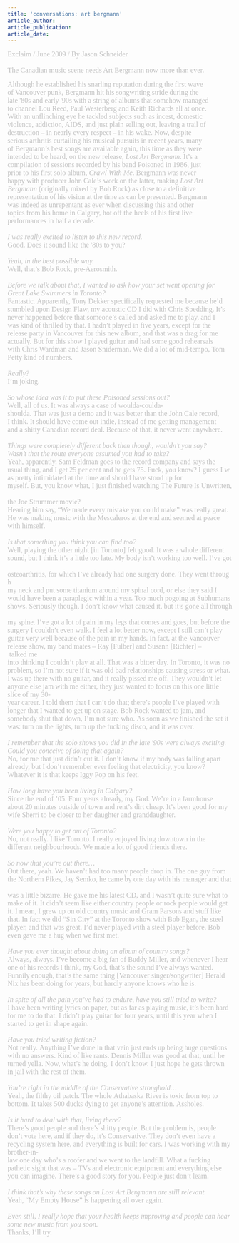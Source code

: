 ```yaml
---
title: 'conversations: art bergmann'
article_author: 
article_publication: 
article_date: 
---
```

<span style="font-size: 12px; font-family: Verdana; color: #000000" class="Apple-style-span"><span style="font-size: 16px; font-family: 'Lucida Grande', 'Lucida Sans', Arial, Verdana, sans-serif" class="bodytitle"><span style="color: #c0c0c0" class="Apple-style-span"><span style="font-family: 'Book Antiqua'; color: #d11129" class="Apple-style-span"><span style="font-size: 12px; font-family: Verdana; color: #000000" class="Apple-style-span"><span style="font-size: 16px; font-family: 'Lucida Grande', 'Lucida Sans', Arial, Verdana, sans-serif" class="bodytitle"><span style="color: #c0c0c0" class="Apple-style-span"><span style="font-family: 'Book Antiqua'" class="Apple-style-span">Exclaim&nbsp;/&nbsp;June&nbsp;2009&nbsp;/&nbsp;By&nbsp;Jason&nbsp;Schneider<br /><br /><span style="font-family: 'book antiqua'" class="Apple-style-span">The Canadian music scene needs Art Bergmann now more than ever.&nbsp;</span></span></span></span></span></span></span></span></span><div><span style="font-size: 12px; font-family: Verdana; color: #000000" class="Apple-style-span"><span style="font-size: 16px; font-family: 'Lucida Grande', 'Lucida Sans', Arial, Verdana, sans-serif" class="bodytitle"><span style="color: #c0c0c0" class="Apple-style-span"><span style="font-family: 'Book Antiqua'; color: #d11129" class="Apple-style-span"><span style="font-size: 12px; font-family: Verdana; color: #000000" class="Apple-style-span"><span style="font-size: 16px; font-family: 'Lucida Grande', 'Lucida Sans', Arial, Verdana, sans-serif" class="bodytitle"><span style="color: #c0c0c0" class="Apple-style-span"><span style="font-family: 'Book Antiqua'" class="Apple-style-span"><span style="font-family: 'book antiqua'" class="Apple-style-span">Although he established his snarling reputation during the first wave&nbsp;</span></span></span></span></span></span></span></span></span></div><div><span style="font-size: 12px; font-family: Verdana; color: #000000" class="Apple-style-span"><span style="font-size: 16px; font-family: 'Lucida Grande', 'Lucida Sans', Arial, Verdana, sans-serif" class="bodytitle"><span style="color: #c0c0c0" class="Apple-style-span"><span style="font-family: 'Book Antiqua'; color: #d11129" class="Apple-style-span"><span style="font-size: 12px; font-family: Verdana; color: #000000" class="Apple-style-span"><span style="font-size: 16px; font-family: 'Lucida Grande', 'Lucida Sans', Arial, Verdana, sans-serif" class="bodytitle"><span style="color: #c0c0c0" class="Apple-style-span"><span style="font-family: 'Book Antiqua'" class="Apple-style-span"><span style="font-family: 'book antiqua'" class="Apple-style-span">of Vancouver punk, Bergmann hit his songwriting stride during the&nbsp;</span></span></span></span></span></span></span></span></span></div><div><span style="font-size: 12px; font-family: Verdana; color: #000000" class="Apple-style-span"><span style="font-size: 16px; font-family: 'Lucida Grande', 'Lucida Sans', Arial, Verdana, sans-serif" class="bodytitle"><span style="color: #c0c0c0" class="Apple-style-span"><span style="font-family: 'Book Antiqua'; color: #d11129" class="Apple-style-span"><span style="font-size: 12px; font-family: Verdana; color: #000000" class="Apple-style-span"><span style="font-size: 16px; font-family: 'Lucida Grande', 'Lucida Sans', Arial, Verdana, sans-serif" class="bodytitle"><span style="color: #c0c0c0" class="Apple-style-span"><span style="font-family: 'Book Antiqua'" class="Apple-style-span"><span style="font-family: 'book antiqua'" class="Apple-style-span">late '80s and early '90s with a string of albums that somehow managed&nbsp;</span></span></span></span></span></span></span></span></span></div><div><span style="font-size: 12px; font-family: Verdana; color: #000000" class="Apple-style-span"><span style="font-size: 16px; font-family: 'Lucida Grande', 'Lucida Sans', Arial, Verdana, sans-serif" class="bodytitle"><span style="color: #c0c0c0" class="Apple-style-span"><span style="font-family: 'Book Antiqua'; color: #d11129" class="Apple-style-span"><span style="font-size: 12px; font-family: Verdana; color: #000000" class="Apple-style-span"><span style="font-size: 16px; font-family: 'Lucida Grande', 'Lucida Sans', Arial, Verdana, sans-serif" class="bodytitle"><span style="color: #c0c0c0" class="Apple-style-span"><span style="font-family: 'Book Antiqua'" class="Apple-style-span"><span style="font-family: 'book antiqua'" class="Apple-style-span">to channel Lou Reed, Paul Westerberg and Keith Richards all at once.&nbsp;</span></span></span></span></span></span></span></span></span></div><div><span style="font-size: 12px; font-family: Verdana; color: #000000" class="Apple-style-span"><span style="font-size: 16px; font-family: 'Lucida Grande', 'Lucida Sans', Arial, Verdana, sans-serif" class="bodytitle"><span style="color: #c0c0c0" class="Apple-style-span"><span style="font-family: 'Book Antiqua'; color: #d11129" class="Apple-style-span"><span style="font-size: 12px; font-family: Verdana; color: #000000" class="Apple-style-span"><span style="font-size: 16px; font-family: 'Lucida Grande', 'Lucida Sans', Arial, Verdana, sans-serif" class="bodytitle"><span style="color: #c0c0c0" class="Apple-style-span"><span style="font-family: 'Book Antiqua'" class="Apple-style-span"><span style="font-family: 'book antiqua'" class="Apple-style-span">With an unflinching eye he tackled subjects such as incest, domestic&nbsp;</span></span></span></span></span></span></span></span></span></div><div><span style="font-size: 12px; font-family: Verdana; color: #000000" class="Apple-style-span"><span style="font-size: 16px; font-family: 'Lucida Grande', 'Lucida Sans', Arial, Verdana, sans-serif" class="bodytitle"><span style="color: #c0c0c0" class="Apple-style-span"><span style="font-family: 'Book Antiqua'; color: #d11129" class="Apple-style-span"><span style="font-size: 12px; font-family: Verdana; color: #000000" class="Apple-style-span"><span style="font-size: 16px; font-family: 'Lucida Grande', 'Lucida Sans', Arial, Verdana, sans-serif" class="bodytitle"><span style="color: #c0c0c0" class="Apple-style-span"><span style="font-family: 'Book Antiqua'" class="Apple-style-span"><span style="font-family: 'book antiqua'" class="Apple-style-span">violence, addiction, AIDS, and just plain selling out, leaving a trail of&nbsp;</span></span></span></span></span></span></span></span></span></div><div><span style="font-size: 12px; font-family: Verdana; color: #000000" class="Apple-style-span"><span style="font-size: 16px; font-family: 'Lucida Grande', 'Lucida Sans', Arial, Verdana, sans-serif" class="bodytitle"><span style="color: #c0c0c0" class="Apple-style-span"><span style="font-family: 'Book Antiqua'; color: #d11129" class="Apple-style-span"><span style="font-size: 12px; font-family: Verdana; color: #000000" class="Apple-style-span"><span style="font-size: 16px; font-family: 'Lucida Grande', 'Lucida Sans', Arial, Verdana, sans-serif" class="bodytitle"><span style="color: #c0c0c0" class="Apple-style-span"><span style="font-family: 'Book Antiqua'" class="Apple-style-span"><span style="font-family: 'book antiqua'" class="Apple-style-span">destruction &ndash; in nearly every respect &ndash; in his wake. Now, despite&nbsp;</span></span></span></span></span></span></span></span></span></div><div><span style="font-size: 12px; font-family: Verdana; color: #000000" class="Apple-style-span"><span style="font-size: 16px; font-family: 'Lucida Grande', 'Lucida Sans', Arial, Verdana, sans-serif" class="bodytitle"><span style="color: #c0c0c0" class="Apple-style-span"><span style="font-family: 'Book Antiqua'; color: #d11129" class="Apple-style-span"><span style="font-size: 12px; font-family: Verdana; color: #000000" class="Apple-style-span"><span style="font-size: 16px; font-family: 'Lucida Grande', 'Lucida Sans', Arial, Verdana, sans-serif" class="bodytitle"><span style="color: #c0c0c0" class="Apple-style-span"><span style="font-family: 'Book Antiqua'" class="Apple-style-span"><span style="font-family: 'book antiqua'" class="Apple-style-span">serious arthritis curtailing his musical pursuits in recent years, many&nbsp;</span></span></span></span></span></span></span></span></span></div><div><span style="font-size: 12px; font-family: Verdana; color: #000000" class="Apple-style-span"><span style="font-size: 16px; font-family: 'Lucida Grande', 'Lucida Sans', Arial, Verdana, sans-serif" class="bodytitle"><span style="color: #c0c0c0" class="Apple-style-span"><span style="font-family: 'Book Antiqua'; color: #d11129" class="Apple-style-span"><span style="font-size: 12px; font-family: Verdana; color: #000000" class="Apple-style-span"><span style="font-size: 16px; font-family: 'Lucida Grande', 'Lucida Sans', Arial, Verdana, sans-serif" class="bodytitle"><span style="color: #c0c0c0" class="Apple-style-span"><span style="font-family: 'Book Antiqua'" class="Apple-style-span"><span style="font-family: 'book antiqua'" class="Apple-style-span">of Bergmann&rsquo;s best songs are available again, this time as they were&nbsp;</span></span></span></span></span></span></span></span></span></div><div><span style="font-size: 12px; font-family: Verdana; color: #000000" class="Apple-style-span"><span style="font-size: 16px; font-family: 'Lucida Grande', 'Lucida Sans', Arial, Verdana, sans-serif" class="bodytitle"><span style="color: #c0c0c0" class="Apple-style-span"><span style="font-family: 'Book Antiqua'; color: #d11129" class="Apple-style-span"><span style="font-size: 12px; font-family: Verdana; color: #000000" class="Apple-style-span"><span style="font-size: 16px; font-family: 'Lucida Grande', 'Lucida Sans', Arial, Verdana, sans-serif" class="bodytitle"><span style="color: #c0c0c0" class="Apple-style-span"><span style="font-family: 'Book Antiqua'" class="Apple-style-span"><span style="font-family: 'book antiqua'" class="Apple-style-span">intended to be heard, on the new release,&nbsp;</span><i><span style="font-family: 'book antiqua'" class="Apple-style-span">Lost Art Bergmann</span></i><span style="font-family: 'book antiqua'" class="Apple-style-span">. It&rsquo;s a&nbsp;</span></span></span></span></span></span></span></span></span></div><div><span style="font-size: 12px; font-family: Verdana; color: #000000" class="Apple-style-span"><span style="font-size: 16px; font-family: 'Lucida Grande', 'Lucida Sans', Arial, Verdana, sans-serif" class="bodytitle"><span style="color: #c0c0c0" class="Apple-style-span"><span style="font-family: 'Book Antiqua'; color: #d11129" class="Apple-style-span"><span style="font-size: 12px; font-family: Verdana; color: #000000" class="Apple-style-span"><span style="font-size: 16px; font-family: 'Lucida Grande', 'Lucida Sans', Arial, Verdana, sans-serif" class="bodytitle"><span style="color: #c0c0c0" class="Apple-style-span"><span style="font-family: 'Book Antiqua'" class="Apple-style-span"><span style="font-family: 'book antiqua'" class="Apple-style-span">compilation of sessions recorded by his band Poisoned in 1986, just&nbsp;</span></span></span></span></span></span></span></span></span></div><div><span style="font-size: 12px; font-family: Verdana; color: #000000" class="Apple-style-span"><span style="font-size: 16px; font-family: 'Lucida Grande', 'Lucida Sans', Arial, Verdana, sans-serif" class="bodytitle"><span style="color: #c0c0c0" class="Apple-style-span"><span style="font-family: 'Book Antiqua'; color: #d11129" class="Apple-style-span"><span style="font-size: 12px; font-family: Verdana; color: #000000" class="Apple-style-span"><span style="font-size: 16px; font-family: 'Lucida Grande', 'Lucida Sans', Arial, Verdana, sans-serif" class="bodytitle"><span style="color: #c0c0c0" class="Apple-style-span"><span style="font-family: 'Book Antiqua'" class="Apple-style-span"><span style="font-family: 'book antiqua'" class="Apple-style-span">prior to his first solo album,&nbsp;</span><i><span style="font-family: 'book antiqua'" class="Apple-style-span">Crawl With Me</span></i><span style="font-family: 'book antiqua'" class="Apple-style-span">. Bergmann was never&nbsp;</span></span></span></span></span></span></span></span></span></div><div><span style="font-size: 12px; font-family: Verdana; color: #000000" class="Apple-style-span"><span style="font-size: 16px; font-family: 'Lucida Grande', 'Lucida Sans', Arial, Verdana, sans-serif" class="bodytitle"><span style="color: #c0c0c0" class="Apple-style-span"><span style="font-family: 'Book Antiqua'; color: #d11129" class="Apple-style-span"><span style="font-size: 12px; font-family: Verdana; color: #000000" class="Apple-style-span"><span style="font-size: 16px; font-family: 'Lucida Grande', 'Lucida Sans', Arial, Verdana, sans-serif" class="bodytitle"><span style="color: #c0c0c0" class="Apple-style-span"><span style="font-family: 'Book Antiqua'" class="Apple-style-span"><span style="font-family: 'book antiqua'" class="Apple-style-span">happy with producer John Cale&rsquo;s work on the latter, making&nbsp;</span><i><span style="font-family: 'book antiqua'" class="Apple-style-span">Lost Art&nbsp;</span></i></span></span></span></span></span></span></span></span></div><div><span style="font-size: 12px; font-family: Verdana; color: #000000" class="Apple-style-span"><span style="font-size: 16px; font-family: 'Lucida Grande', 'Lucida Sans', Arial, Verdana, sans-serif" class="bodytitle"><span style="color: #c0c0c0" class="Apple-style-span"><span style="font-family: 'Book Antiqua'; color: #d11129" class="Apple-style-span"><span style="font-size: 12px; font-family: Verdana; color: #000000" class="Apple-style-span"><span style="font-size: 16px; font-family: 'Lucida Grande', 'Lucida Sans', Arial, Verdana, sans-serif" class="bodytitle"><span style="color: #c0c0c0" class="Apple-style-span"><span style="font-family: 'Book Antiqua'" class="Apple-style-span"><i><span style="font-family: 'book antiqua'" class="Apple-style-span">Bergmann</span></i><span style="font-family: 'book antiqua'" class="Apple-style-span">&nbsp;(originally mixed by Bob Rock) as close to a definitive&nbsp;</span></span></span></span></span></span></span></span></span></div><div><span style="font-size: 12px; font-family: Verdana; color: #000000" class="Apple-style-span"><span style="font-size: 16px; font-family: 'Lucida Grande', 'Lucida Sans', Arial, Verdana, sans-serif" class="bodytitle"><span style="color: #c0c0c0" class="Apple-style-span"><span style="font-family: 'Book Antiqua'; color: #d11129" class="Apple-style-span"><span style="font-size: 12px; font-family: Verdana; color: #000000" class="Apple-style-span"><span style="font-size: 16px; font-family: 'Lucida Grande', 'Lucida Sans', Arial, Verdana, sans-serif" class="bodytitle"><span style="color: #c0c0c0" class="Apple-style-span"><span style="font-family: 'Book Antiqua'" class="Apple-style-span"><span style="font-family: 'book antiqua'" class="Apple-style-span">representation of his vision at the time as can be presented.&nbsp;Bergmann&nbsp;</span></span></span></span></span></span></span></span></span></div><div><span style="font-size: 12px; font-family: Verdana; color: #000000" class="Apple-style-span"><span style="font-size: 16px; font-family: 'Lucida Grande', 'Lucida Sans', Arial, Verdana, sans-serif" class="bodytitle"><span style="color: #c0c0c0" class="Apple-style-span"><span style="font-family: 'Book Antiqua'; color: #d11129" class="Apple-style-span"><span style="font-size: 12px; font-family: Verdana; color: #000000" class="Apple-style-span"><span style="font-size: 16px; font-family: 'Lucida Grande', 'Lucida Sans', Arial, Verdana, sans-serif" class="bodytitle"><span style="color: #c0c0c0" class="Apple-style-span"><span style="font-family: 'Book Antiqua'" class="Apple-style-span"><span style="font-family: 'book antiqua'" class="Apple-style-span">was indeed as unrepentant as ever when discussing this and other&nbsp;</span></span></span></span></span></span></span></span></span></div><div><span style="font-size: 12px; font-family: Verdana; color: #000000" class="Apple-style-span"><span style="font-size: 16px; font-family: 'Lucida Grande', 'Lucida Sans', Arial, Verdana, sans-serif" class="bodytitle"><span style="color: #c0c0c0" class="Apple-style-span"><span style="font-family: 'Book Antiqua'; color: #d11129" class="Apple-style-span"><span style="font-size: 12px; font-family: Verdana; color: #000000" class="Apple-style-span"><span style="font-size: 16px; font-family: 'Lucida Grande', 'Lucida Sans', Arial, Verdana, sans-serif" class="bodytitle"><span style="color: #c0c0c0" class="Apple-style-span"><span style="font-family: 'Book Antiqua'" class="Apple-style-span"><span style="font-family: 'book antiqua'" class="Apple-style-span">topics from his home in Calgary, hot off the heels of his first live&nbsp;</span></span></span></span></span></span></span></span></span></div><div><span style="font-size: 12px; font-family: Verdana; color: #000000" class="Apple-style-span"><span style="font-size: 16px; font-family: 'Lucida Grande', 'Lucida Sans', Arial, Verdana, sans-serif" class="bodytitle"><span style="color: #c0c0c0" class="Apple-style-span"><span style="font-family: 'Book Antiqua'; color: #d11129" class="Apple-style-span"><span style="font-size: 12px; font-family: Verdana; color: #000000" class="Apple-style-span"><span style="font-size: 16px; font-family: 'Lucida Grande', 'Lucida Sans', Arial, Verdana, sans-serif" class="bodytitle"><span style="color: #c0c0c0" class="Apple-style-span"><span style="font-family: 'Book Antiqua'" class="Apple-style-span"><span style="font-family: 'book antiqua'" class="Apple-style-span">performances in half a decade.</span><span style="font-family: 'book antiqua'" class="Apple-style-span"><br /></span><br /></span></span></span></span><div><span style="font-size: 12px; font-family: Verdana; color: #000000" class="Apple-style-span"><span style="font-size: 16px; font-family: 'Lucida Grande', 'Lucida Sans', Arial, Verdana, sans-serif" class="bodytitle"><span style="color: #c0c0c0" class="Apple-style-span"><span style="font-family: 'Book Antiqua'" class="Apple-style-span"><span style="font-style: italic" class="Apple-style-span">I&nbsp;was&nbsp;really&nbsp;excited&nbsp;to&nbsp;listen&nbsp;to&nbsp;this&nbsp;new&nbsp;record.</span><br />Good.&nbsp;Does&nbsp;it&nbsp;sound&nbsp;like&nbsp;the&nbsp;'80s&nbsp;to&nbsp;you?<br /><br /><span style="font-style: italic" class="Apple-style-span">Yeah,&nbsp;in&nbsp;the&nbsp;best&nbsp;possible&nbsp;way.</span><br />Well,&nbsp;that&rsquo;s&nbsp;Bob&nbsp;Rock,&nbsp;pre-Aerosmith.<br /><br /><span style="font-style: italic" class="Apple-style-span">Before&nbsp;we&nbsp;talk&nbsp;about&nbsp;that,&nbsp;I&nbsp;wanted&nbsp;to&nbsp;ask&nbsp;how&nbsp;your&nbsp;set&nbsp;went&nbsp;opening&nbsp;for&nbsp;</span></span></span></span></span></div><div><span style="font-size: 12px; font-family: Verdana; color: #000000" class="Apple-style-span"><span style="font-size: 16px; font-family: 'Lucida Grande', 'Lucida Sans', Arial, Verdana, sans-serif" class="bodytitle"><span style="color: #c0c0c0" class="Apple-style-span"><span style="font-family: 'Book Antiqua'" class="Apple-style-span"><span style="font-style: italic" class="Apple-style-span">Great&nbsp;Lake&nbsp;Swimmers&nbsp;in&nbsp;Toronto?</span><br />Fantastic.&nbsp;Apparently,&nbsp;Tony&nbsp;Dekker&nbsp;specifically&nbsp;requested&nbsp;me&nbsp;because&nbsp;he&rsquo;d&nbsp;</span></span></span></span></div><div><span style="font-size: 12px; font-family: Verdana; color: #000000" class="Apple-style-span"><span style="font-size: 16px; font-family: 'Lucida Grande', 'Lucida Sans', Arial, Verdana, sans-serif" class="bodytitle"><span style="color: #c0c0c0" class="Apple-style-span"><span style="font-family: 'Book Antiqua'" class="Apple-style-span">stumbled&nbsp;upon&nbsp;Design&nbsp;Flaw,&nbsp;my&nbsp;acoustic&nbsp;CD&nbsp;I&nbsp;did&nbsp;with&nbsp;Chris&nbsp;Spedding.&nbsp;It&rsquo;s&nbsp;</span></span></span></span></div><div><span style="font-size: 12px; font-family: Verdana; color: #000000" class="Apple-style-span"><span style="font-size: 16px; font-family: 'Lucida Grande', 'Lucida Sans', Arial, Verdana, sans-serif" class="bodytitle"><span style="color: #c0c0c0" class="Apple-style-span"><span style="font-family: 'Book Antiqua'" class="Apple-style-span">never&nbsp;happened&nbsp;before&nbsp;that&nbsp;someone&rsquo;s&nbsp;called&nbsp;and&nbsp;asked&nbsp;me&nbsp;to&nbsp;play,&nbsp;and&nbsp;I&nbsp;</span></span></span></span></div><div><span style="font-size: 12px; font-family: Verdana; color: #000000" class="Apple-style-span"><span style="font-size: 16px; font-family: 'Lucida Grande', 'Lucida Sans', Arial, Verdana, sans-serif" class="bodytitle"><span style="color: #c0c0c0" class="Apple-style-span"><span style="font-family: 'Book Antiqua'" class="Apple-style-span">was&nbsp;kind&nbsp;of&nbsp;thrilled&nbsp;by&nbsp;that.&nbsp;I&nbsp;hadn&rsquo;t&nbsp;played&nbsp;in&nbsp;five&nbsp;years,&nbsp;except&nbsp;for&nbsp;the&nbsp;</span></span></span></span></div><div><span style="font-size: 12px; font-family: Verdana; color: #000000" class="Apple-style-span"><span style="font-size: 16px; font-family: 'Lucida Grande', 'Lucida Sans', Arial, Verdana, sans-serif" class="bodytitle"><span style="color: #c0c0c0" class="Apple-style-span"><span style="font-family: 'Book Antiqua'" class="Apple-style-span">release&nbsp;party&nbsp;in&nbsp;Vancouver&nbsp;for&nbsp;this&nbsp;new&nbsp;album,&nbsp;and&nbsp;that&nbsp;was&nbsp;a&nbsp;drag&nbsp;for&nbsp;me&nbsp;</span></span></span></span></div><div><span style="font-size: 12px; font-family: Verdana; color: #000000" class="Apple-style-span"><span style="font-size: 16px; font-family: 'Lucida Grande', 'Lucida Sans', Arial, Verdana, sans-serif" class="bodytitle"><span style="color: #c0c0c0" class="Apple-style-span"><span style="font-family: 'Book Antiqua'" class="Apple-style-span">actually.&nbsp;But&nbsp;for&nbsp;this&nbsp;show&nbsp;I&nbsp;played&nbsp;guitar&nbsp;and&nbsp;had&nbsp;some&nbsp;good&nbsp;rehearsals&nbsp;</span></span></span></span></div><div><span style="font-size: 12px; font-family: Verdana; color: #000000" class="Apple-style-span"><span style="font-size: 16px; font-family: 'Lucida Grande', 'Lucida Sans', Arial, Verdana, sans-serif" class="bodytitle"><span style="color: #c0c0c0" class="Apple-style-span"><span style="font-family: 'Book Antiqua'" class="Apple-style-span">with&nbsp;Chris&nbsp;Wardman&nbsp;and&nbsp;Jason&nbsp;Sniderman.&nbsp;We&nbsp;did&nbsp;a&nbsp;lot&nbsp;of&nbsp;mid-tempo,&nbsp;Tom&nbsp;</span></span></span></span></div><div><span style="font-size: 12px; font-family: Verdana; color: #000000" class="Apple-style-span"><span style="font-size: 16px; font-family: 'Lucida Grande', 'Lucida Sans', Arial, Verdana, sans-serif" class="bodytitle"><span style="color: #c0c0c0" class="Apple-style-span"><span style="font-family: 'Book Antiqua'" class="Apple-style-span">Petty&nbsp;kind&nbsp;of&nbsp;numbers.<br /><br /><span style="font-style: italic" class="Apple-style-span">Really?</span><br />I&rsquo;m&nbsp;joking.<br /><br /><span style="font-style: italic" class="Apple-style-span">So&nbsp;whose&nbsp;idea&nbsp;was&nbsp;it&nbsp;to&nbsp;put&nbsp;these&nbsp;Poisoned&nbsp;sessions&nbsp;out?</span><br />Well,&nbsp;all&nbsp;of&nbsp;us.&nbsp;It&nbsp;was&nbsp;always&nbsp;a&nbsp;case&nbsp;of&nbsp;woulda-coulda-shoulda.&nbsp;That&nbsp;was&nbsp;just&nbsp;a&nbsp;demo&nbsp;and&nbsp;it&nbsp;was&nbsp;better&nbsp;than&nbsp;the&nbsp;John&nbsp;Cale&nbsp;record, I&nbsp;think.&nbsp;It&nbsp;should&nbsp;have&nbsp;come&nbsp;out&nbsp;indie,&nbsp;instead&nbsp;of&nbsp;me&nbsp;getting&nbsp;management&nbsp;</span></span></span></span></div><div><span style="font-size: 12px; font-family: Verdana; color: #000000" class="Apple-style-span"><span style="font-size: 16px; font-family: 'Lucida Grande', 'Lucida Sans', Arial, Verdana, sans-serif" class="bodytitle"><span style="color: #c0c0c0" class="Apple-style-span"><span style="font-family: 'Book Antiqua'" class="Apple-style-span">and&nbsp;a&nbsp;shitty&nbsp;Canadian&nbsp;record&nbsp;deal.&nbsp;Because&nbsp;of&nbsp;that,&nbsp;it&nbsp;never&nbsp;went&nbsp;anywhere.<br /><br /><span style="font-style: italic" class="Apple-style-span">Things&nbsp;were&nbsp;completely&nbsp;different&nbsp;back&nbsp;then&nbsp;though,&nbsp;wouldn&rsquo;t&nbsp;you&nbsp;say?</span>&nbsp;<span style="font-style: italic" class="Apple-style-span"></span></span></span></span></span></div><div><span style="font-size: 12px; font-family: Verdana; color: #000000" class="Apple-style-span"><span style="font-size: 16px; font-family: 'Lucida Grande', 'Lucida Sans', Arial, Verdana, sans-serif" class="bodytitle"><span style="color: #c0c0c0" class="Apple-style-span"><span style="font-family: 'Book Antiqua'" class="Apple-style-span"><span style="font-style: italic" class="Apple-style-span">Wasn&rsquo;t&nbsp;that&nbsp;the&nbsp;route&nbsp;everyone&nbsp;assumed&nbsp;you&nbsp;had&nbsp;to&nbsp;take?</span></span></span></span></span></div><div><span style="font-size: 12px; font-family: Verdana; color: #000000" class="Apple-style-span"><span style="font-size: 16px; font-family: 'Lucida Grande', 'Lucida Sans', Arial, Verdana, sans-serif" class="bodytitle"><span style="color: #c0c0c0" class="Apple-style-span"><span style="font-family: 'Book Antiqua'" class="Apple-style-span">Yeah,&nbsp;apparently.&nbsp;Sam&nbsp;Feldman&nbsp;goes&nbsp;to&nbsp;the&nbsp;record&nbsp;company&nbsp;and&nbsp;says&nbsp;the&nbsp;</span></span></span></span></div><div><span style="font-size: 12px; font-family: Verdana; color: #000000" class="Apple-style-span"><span style="font-size: 16px; font-family: 'Lucida Grande', 'Lucida Sans', Arial, Verdana, sans-serif" class="bodytitle"><span style="color: #c0c0c0" class="Apple-style-span"><span style="font-family: 'Book Antiqua'" class="Apple-style-span">usual&nbsp;thing,&nbsp;and&nbsp;I&nbsp;get&nbsp;25&nbsp;per&nbsp;cent&nbsp;and&nbsp;he&nbsp;gets&nbsp;75.&nbsp;Fuck,&nbsp;you&nbsp;know?&nbsp;I&nbsp;guess&nbsp;I&nbsp;was&nbsp;pretty&nbsp;intimidated&nbsp;at&nbsp;the&nbsp;time&nbsp;and&nbsp;should&nbsp;have&nbsp;stood&nbsp;up&nbsp;for&nbsp;</span></span></span></span></div><div><span style="font-size: 12px; font-family: Verdana; color: #000000" class="Apple-style-span"><span style="font-size: 16px; font-family: 'Lucida Grande', 'Lucida Sans', Arial, Verdana, sans-serif" class="bodytitle"><span style="color: #c0c0c0" class="Apple-style-span"><span style="font-family: 'Book Antiqua'" class="Apple-style-span">myself.&nbsp;But,&nbsp;you&nbsp;know&nbsp;what,&nbsp;I&nbsp;just&nbsp;finished&nbsp;watching&nbsp;The&nbsp;Future&nbsp;Is&nbsp;Unwritten,&nbsp;</span></span></span></span></div><div><span style="font-size: 12px; font-family: Verdana; color: #000000" class="Apple-style-span"><span style="font-size: 16px; font-family: 'Lucida Grande', 'Lucida Sans', Arial, Verdana, sans-serif" class="bodytitle"><span style="color: #c0c0c0" class="Apple-style-span"><span style="font-family: 'Book Antiqua'" class="Apple-style-span">the&nbsp;Joe&nbsp;Strummer&nbsp;movie?Hearing&nbsp;him&nbsp;say,&nbsp;&ldquo;We&nbsp;made&nbsp;every&nbsp;mistake&nbsp;you&nbsp;could&nbsp;make&rdquo;&nbsp;was&nbsp;really&nbsp;great.&nbsp;</span></span></span></span></div><div><span style="font-size: 12px; font-family: Verdana; color: #000000" class="Apple-style-span"><span style="font-size: 16px; font-family: 'Lucida Grande', 'Lucida Sans', Arial, Verdana, sans-serif" class="bodytitle"><span style="color: #c0c0c0" class="Apple-style-span"><span style="font-family: 'Book Antiqua'" class="Apple-style-span">He&nbsp;was&nbsp;making&nbsp;music&nbsp;with&nbsp;the&nbsp;Mescaleros&nbsp;at&nbsp;the&nbsp;end&nbsp;and&nbsp;seemed&nbsp;at&nbsp;peace&nbsp;</span></span></span></span></div><div><span style="font-size: 12px; font-family: Verdana; color: #000000" class="Apple-style-span"><span style="font-size: 16px; font-family: 'Lucida Grande', 'Lucida Sans', Arial, Verdana, sans-serif" class="bodytitle"><span style="color: #c0c0c0" class="Apple-style-span"><span style="font-family: 'Book Antiqua'" class="Apple-style-span">with&nbsp;himself.<br /><br /><span style="font-style: italic" class="Apple-style-span">Is&nbsp;that&nbsp;something&nbsp;you&nbsp;think&nbsp;you&nbsp;can&nbsp;find&nbsp;too?</span><br />Well,&nbsp;playing&nbsp;the&nbsp;other&nbsp;night&nbsp;[in&nbsp;Toronto]&nbsp;felt&nbsp;good.&nbsp;It&nbsp;was&nbsp;a&nbsp;whole&nbsp;different&nbsp;</span></span></span></span></div><div><span style="font-size: 12px; font-family: Verdana; color: #000000" class="Apple-style-span"><span style="font-size: 16px; font-family: 'Lucida Grande', 'Lucida Sans', Arial, Verdana, sans-serif" class="bodytitle"><span style="color: #c0c0c0" class="Apple-style-span"><span style="font-family: 'Book Antiqua'" class="Apple-style-span">sound,&nbsp;but&nbsp;I&nbsp;think&nbsp;it&rsquo;s&nbsp;a&nbsp;little&nbsp;too&nbsp;late.&nbsp;My&nbsp;body&nbsp;isn&rsquo;t&nbsp;working&nbsp;too&nbsp;well.&nbsp;I&rsquo;ve&nbsp;got&nbsp;</span></span></span></span></div><div><span style="font-size: 12px; font-family: Verdana; color: #000000" class="Apple-style-span"><span style="font-size: 16px; font-family: 'Lucida Grande', 'Lucida Sans', Arial, Verdana, sans-serif" class="bodytitle"><span style="color: #c0c0c0" class="Apple-style-span"><span style="font-family: 'Book Antiqua'" class="Apple-style-span">osteoarthritis,&nbsp;for&nbsp;which&nbsp;I&rsquo;ve&nbsp;already&nbsp;had&nbsp;one&nbsp;surgery&nbsp;done.&nbsp;They&nbsp;went&nbsp;through&nbsp;</span></span></span></span></div><div><span style="font-size: 12px; font-family: Verdana; color: #000000" class="Apple-style-span"><span style="font-size: 16px; font-family: 'Lucida Grande', 'Lucida Sans', Arial, Verdana, sans-serif" class="bodytitle"><span style="color: #c0c0c0" class="Apple-style-span"><span style="font-family: 'Book Antiqua'" class="Apple-style-span">my&nbsp;neck&nbsp;and&nbsp;put&nbsp;some&nbsp;titanium&nbsp;around&nbsp;my&nbsp;spinal&nbsp;cord,&nbsp;or&nbsp;else&nbsp;they&nbsp;said&nbsp;I&nbsp;</span></span></span></span></div><div><span style="font-size: 12px; font-family: Verdana; color: #000000" class="Apple-style-span"><span style="font-size: 16px; font-family: 'Lucida Grande', 'Lucida Sans', Arial, Verdana, sans-serif" class="bodytitle"><span style="color: #c0c0c0" class="Apple-style-span"><span style="font-family: 'Book Antiqua'" class="Apple-style-span">would&nbsp;have&nbsp;been&nbsp;a&nbsp;paraplegic&nbsp;within&nbsp;a&nbsp;year.&nbsp;Too&nbsp;much&nbsp;pogoing&nbsp;at&nbsp;Subhumans&nbsp;</span></span></span></span></div><div><span style="font-size: 12px; font-family: Verdana; color: #000000" class="Apple-style-span"><span style="font-size: 16px; font-family: 'Lucida Grande', 'Lucida Sans', Arial, Verdana, sans-serif" class="bodytitle"><span style="color: #c0c0c0" class="Apple-style-span"><span style="font-family: 'Book Antiqua'" class="Apple-style-span">shows.&nbsp;Seriously&nbsp;though,&nbsp;I&nbsp;don&rsquo;t&nbsp;know&nbsp;what&nbsp;caused&nbsp;it,&nbsp;but&nbsp;it&rsquo;s&nbsp;gone&nbsp;all&nbsp;through&nbsp;</span></span></span></span></div><div><span style="font-size: 12px; font-family: Verdana; color: #000000" class="Apple-style-span"><span style="font-size: 16px; font-family: 'Lucida Grande', 'Lucida Sans', Arial, Verdana, sans-serif" class="bodytitle"><span style="color: #c0c0c0" class="Apple-style-span"><span style="font-family: 'Book Antiqua'" class="Apple-style-span">my&nbsp;spine.&nbsp;I&rsquo;ve&nbsp;got&nbsp;a&nbsp;lot&nbsp;of&nbsp;pain&nbsp;in&nbsp;my&nbsp;legs&nbsp;that&nbsp;comes&nbsp;and&nbsp;goes,&nbsp;but&nbsp;before&nbsp;the&nbsp;</span></span></span></span></div><div><span style="font-size: 12px; font-family: Verdana; color: #000000" class="Apple-style-span"><span style="font-size: 16px; font-family: 'Lucida Grande', 'Lucida Sans', Arial, Verdana, sans-serif" class="bodytitle"><span style="color: #c0c0c0" class="Apple-style-span"><span style="font-family: 'Book Antiqua'" class="Apple-style-span">surgery&nbsp;I&nbsp;couldn&rsquo;t&nbsp;even&nbsp;walk.&nbsp;I&nbsp;feel&nbsp;a&nbsp;lot&nbsp;better&nbsp;now,&nbsp;except&nbsp;I&nbsp;still&nbsp;can&rsquo;t&nbsp;play&nbsp;</span></span></span></span></div><div><span style="font-size: 12px; font-family: Verdana; color: #000000" class="Apple-style-span"><span style="font-size: 16px; font-family: 'Lucida Grande', 'Lucida Sans', Arial, Verdana, sans-serif" class="bodytitle"><span style="color: #c0c0c0" class="Apple-style-span"><span style="font-family: 'Book Antiqua'" class="Apple-style-span">guitar&nbsp;very&nbsp;well&nbsp;because&nbsp;of&nbsp;the&nbsp;pain&nbsp;in&nbsp;my&nbsp;hands.&nbsp;In&nbsp;fact,&nbsp;at&nbsp;the&nbsp;Vancouver&nbsp;</span></span></span></span></div><div><span style="font-size: 12px; font-family: Verdana; color: #000000" class="Apple-style-span"><span style="font-size: 16px; font-family: 'Lucida Grande', 'Lucida Sans', Arial, Verdana, sans-serif" class="bodytitle"><span style="color: #c0c0c0" class="Apple-style-span"><span style="font-family: 'Book Antiqua'" class="Apple-style-span">release&nbsp;show,&nbsp;my&nbsp;band&nbsp;mates&nbsp;&ndash;&nbsp;Ray&nbsp;[Fulber]&nbsp;and&nbsp;Susann&nbsp;[Richter]&nbsp;&ndash;&nbsp;talked&nbsp;me&nbsp;</span></span></span></span></div><div><span style="font-size: 12px; font-family: Verdana; color: #000000" class="Apple-style-span"><span style="font-size: 16px; font-family: 'Lucida Grande', 'Lucida Sans', Arial, Verdana, sans-serif" class="bodytitle"><span style="color: #c0c0c0" class="Apple-style-span"><span style="font-family: 'Book Antiqua'" class="Apple-style-span">into&nbsp;thinking&nbsp;I&nbsp;couldn&rsquo;t&nbsp;play&nbsp;at&nbsp;all.&nbsp;That&nbsp;was&nbsp;a&nbsp;bitter&nbsp;day.&nbsp;In&nbsp;Toronto,&nbsp;it&nbsp;was&nbsp;no&nbsp;</span></span></span></span></div><div><span style="font-size: 12px; font-family: Verdana; color: #000000" class="Apple-style-span"><span style="font-size: 16px; font-family: 'Lucida Grande', 'Lucida Sans', Arial, Verdana, sans-serif" class="bodytitle"><span style="color: #c0c0c0" class="Apple-style-span"><span style="font-family: 'Book Antiqua'" class="Apple-style-span">problem,&nbsp;so&nbsp;I&rsquo;m&nbsp;not&nbsp;sure&nbsp;if&nbsp;it&nbsp;was&nbsp;old&nbsp;bad&nbsp;relationships&nbsp;causing&nbsp;stress&nbsp;or&nbsp;what.&nbsp;</span></span></span></span></div><div><span style="font-size: 12px; font-family: Verdana; color: #000000" class="Apple-style-span"><span style="font-size: 16px; font-family: 'Lucida Grande', 'Lucida Sans', Arial, Verdana, sans-serif" class="bodytitle"><span style="color: #c0c0c0" class="Apple-style-span"><span style="font-family: 'Book Antiqua'" class="Apple-style-span">I&nbsp;was&nbsp;up&nbsp;there&nbsp;with&nbsp;no&nbsp;guitar,&nbsp;and&nbsp;it&nbsp;really&nbsp;pissed&nbsp;me&nbsp;off.&nbsp;They&nbsp;wouldn&rsquo;t&nbsp;let&nbsp;</span></span></span></span></div><div><span style="font-size: 12px; font-family: Verdana; color: #000000" class="Apple-style-span"><span style="font-size: 16px; font-family: 'Lucida Grande', 'Lucida Sans', Arial, Verdana, sans-serif" class="bodytitle"><span style="color: #c0c0c0" class="Apple-style-span"><span style="font-family: 'Book Antiqua'" class="Apple-style-span">anyone&nbsp;else&nbsp;jam&nbsp;with&nbsp;me&nbsp;either,&nbsp;they&nbsp;just&nbsp;wanted&nbsp;to&nbsp;focus&nbsp;on&nbsp;this&nbsp;one&nbsp;little&nbsp;</span></span></span></span></div><div><span style="font-size: 12px; font-family: Verdana; color: #000000" class="Apple-style-span"><span style="font-size: 16px; font-family: 'Lucida Grande', 'Lucida Sans', Arial, Verdana, sans-serif" class="bodytitle"><span style="color: #c0c0c0" class="Apple-style-span"><span style="font-family: 'Book Antiqua'" class="Apple-style-span">slice&nbsp;of&nbsp;my&nbsp;30-year&nbsp;career.&nbsp;I&nbsp;told&nbsp;them&nbsp;that&nbsp;I&nbsp;can&rsquo;t&nbsp;do&nbsp;that;&nbsp;there&rsquo;s&nbsp;people&nbsp;I&rsquo;ve&nbsp;played&nbsp;with&nbsp;</span></span></span></span></div><div><span style="font-size: 12px; font-family: Verdana; color: #000000" class="Apple-style-span"><span style="font-size: 16px; font-family: 'Lucida Grande', 'Lucida Sans', Arial, Verdana, sans-serif" class="bodytitle"><span style="color: #c0c0c0" class="Apple-style-span"><span style="font-family: 'Book Antiqua'" class="Apple-style-span">longer&nbsp;that&nbsp;I&nbsp;wanted&nbsp;to&nbsp;get&nbsp;up&nbsp;on&nbsp;stage.&nbsp;Bob&nbsp;Rock&nbsp;wanted&nbsp;to&nbsp;jam,&nbsp;and&nbsp;</span></span></span></span></div><div><span style="font-size: 12px; font-family: Verdana; color: #000000" class="Apple-style-span"><span style="font-size: 16px; font-family: 'Lucida Grande', 'Lucida Sans', Arial, Verdana, sans-serif" class="bodytitle"><span style="color: #c0c0c0" class="Apple-style-span"><span style="font-family: 'Book Antiqua'" class="Apple-style-span">somebody&nbsp;shut&nbsp;that&nbsp;down,&nbsp;I&rsquo;m&nbsp;not&nbsp;sure&nbsp;who.&nbsp;As&nbsp;soon&nbsp;as&nbsp;we&nbsp;finished&nbsp;the&nbsp;set&nbsp;it&nbsp;</span></span></span></span></div><div><span style="font-size: 12px; font-family: Verdana; color: #000000" class="Apple-style-span"><span style="font-size: 16px; font-family: 'Lucida Grande', 'Lucida Sans', Arial, Verdana, sans-serif" class="bodytitle"><span style="color: #c0c0c0" class="Apple-style-span"><span style="font-family: 'Book Antiqua'" class="Apple-style-span">was:&nbsp;turn&nbsp;on&nbsp;the&nbsp;lights,&nbsp;turn&nbsp;up&nbsp;the&nbsp;fucking&nbsp;disco,&nbsp;and&nbsp;it&nbsp;was&nbsp;over.<br /><br /><span style="font-style: italic" class="Apple-style-span">I&nbsp;remember&nbsp;that&nbsp;the&nbsp;solo&nbsp;shows&nbsp;you&nbsp;did&nbsp;in&nbsp;the&nbsp;late&nbsp;'90s&nbsp;were&nbsp;always&nbsp;exciting.&nbsp;</span></span></span></span></span></div><div><span style="font-size: 12px; font-family: Verdana; color: #000000" class="Apple-style-span"><span style="font-size: 16px; font-family: 'Lucida Grande', 'Lucida Sans', Arial, Verdana, sans-serif" class="bodytitle"><span style="color: #c0c0c0" class="Apple-style-span"><span style="font-family: 'Book Antiqua'" class="Apple-style-span"><span style="font-style: italic" class="Apple-style-span">Could&nbsp;you&nbsp;conceive&nbsp;of&nbsp;doing&nbsp;that&nbsp;again?</span><br />No,&nbsp;for&nbsp;me&nbsp;that&nbsp;just&nbsp;didn&rsquo;t&nbsp;cut&nbsp;it.&nbsp;I&nbsp;don&rsquo;t&nbsp;know&nbsp;if&nbsp;my&nbsp;body&nbsp;was&nbsp;falling&nbsp;apart&nbsp;</span></span></span></span></div><div><span style="font-size: 12px; font-family: Verdana; color: #000000" class="Apple-style-span"><span style="font-size: 16px; font-family: 'Lucida Grande', 'Lucida Sans', Arial, Verdana, sans-serif" class="bodytitle"><span style="color: #c0c0c0" class="Apple-style-span"><span style="font-family: 'Book Antiqua'" class="Apple-style-span">already,&nbsp;but&nbsp;I&nbsp;don&rsquo;t&nbsp;remember&nbsp;ever&nbsp;feeling&nbsp;that&nbsp;electricity,&nbsp;you&nbsp;know?Whatever&nbsp;it&nbsp;is&nbsp;that&nbsp;keeps&nbsp;Iggy&nbsp;Pop&nbsp;on&nbsp;his&nbsp;feet.<br /><br /><span style="font-style: italic" class="Apple-style-span">How&nbsp;long&nbsp;have&nbsp;you&nbsp;been&nbsp;living&nbsp;in&nbsp;Calgary?</span><br />Since&nbsp;the&nbsp;end&nbsp;of&nbsp;&rsquo;05.&nbsp;Four&nbsp;years&nbsp;already,&nbsp;my&nbsp;God.&nbsp;We&rsquo;re&nbsp;in&nbsp;a&nbsp;farmhouse&nbsp;</span></span></span></span></div><div><span style="font-size: 12px; font-family: Verdana; color: #000000" class="Apple-style-span"><span style="font-size: 16px; font-family: 'Lucida Grande', 'Lucida Sans', Arial, Verdana, sans-serif" class="bodytitle"><span style="color: #c0c0c0" class="Apple-style-span"><span style="font-family: 'Book Antiqua'" class="Apple-style-span">about&nbsp;20&nbsp;minutes&nbsp;outside&nbsp;of&nbsp;town&nbsp;and&nbsp;rent&rsquo;s&nbsp;dirt&nbsp;cheap.&nbsp;It&rsquo;s&nbsp;been&nbsp;good&nbsp;for&nbsp;my&nbsp;</span></span></span></span></div><div><span style="font-size: 12px; font-family: Verdana; color: #000000" class="Apple-style-span"><span style="font-size: 16px; font-family: 'Lucida Grande', 'Lucida Sans', Arial, Verdana, sans-serif" class="bodytitle"><span style="color: #c0c0c0" class="Apple-style-span"><span style="font-family: 'Book Antiqua'" class="Apple-style-span">wife&nbsp;Sherri&nbsp;to&nbsp;be&nbsp;closer&nbsp;to&nbsp;her&nbsp;daughter&nbsp;and&nbsp;granddaughter.<br /><br /><span style="font-style: italic" class="Apple-style-span">Were&nbsp;you&nbsp;happy&nbsp;to&nbsp;get&nbsp;out&nbsp;of&nbsp;Toronto?</span><br />No,&nbsp;not&nbsp;really.&nbsp;I&nbsp;like&nbsp;Toronto.&nbsp;I&nbsp;really&nbsp;enjoyed&nbsp;living&nbsp;downtown&nbsp;in&nbsp;the&nbsp;</span></span></span></span></div><div><span style="font-size: 12px; font-family: Verdana; color: #000000" class="Apple-style-span"><span style="font-size: 16px; font-family: 'Lucida Grande', 'Lucida Sans', Arial, Verdana, sans-serif" class="bodytitle"><span style="color: #c0c0c0" class="Apple-style-span"><span style="font-family: 'Book Antiqua'" class="Apple-style-span">different&nbsp;neighbourhoods.&nbsp;We&nbsp;made&nbsp;a&nbsp;lot&nbsp;of&nbsp;good&nbsp;friends&nbsp;there.</span></span></span></span></div><div><span style="font-size: 12px; font-family: Verdana; color: #000000" class="Apple-style-span"><span style="font-size: 16px; font-family: 'Lucida Grande', 'Lucida Sans', Arial, Verdana, sans-serif" class="bodytitle"><span style="color: #c0c0c0" class="Apple-style-span"><span style="font-family: 'Book Antiqua'" class="Apple-style-span"><br /><span style="font-style: italic" class="Apple-style-span">So&nbsp;now&nbsp;that&nbsp;you&rsquo;re&nbsp;out&nbsp;there&hellip;</span><br />Out&nbsp;there,&nbsp;yeah.&nbsp;We&nbsp;haven&rsquo;t&nbsp;had&nbsp;too&nbsp;many&nbsp;people&nbsp;drop&nbsp;in.&nbsp;The&nbsp;one&nbsp;guy&nbsp;from&nbsp;</span></span></span></span></div><div><span style="font-size: 12px; font-family: Verdana; color: #000000" class="Apple-style-span"><span style="font-size: 16px; font-family: 'Lucida Grande', 'Lucida Sans', Arial, Verdana, sans-serif" class="bodytitle"><span style="color: #c0c0c0" class="Apple-style-span"><span style="font-family: 'Book Antiqua'" class="Apple-style-span">the&nbsp;Northern&nbsp;Pikes,&nbsp;Jay&nbsp;Semko,&nbsp;he&nbsp;came&nbsp;by&nbsp;one&nbsp;day&nbsp;with&nbsp;his&nbsp;manager&nbsp;and&nbsp;that&nbsp;</span></span></span></span></div><div><span style="font-size: 12px; font-family: Verdana; color: #000000" class="Apple-style-span"><span style="font-size: 16px; font-family: 'Lucida Grande', 'Lucida Sans', Arial, Verdana, sans-serif" class="bodytitle"><span style="color: #c0c0c0" class="Apple-style-span"><span style="font-family: 'Book Antiqua'" class="Apple-style-span">was&nbsp;a&nbsp;little&nbsp;bizarre.&nbsp;He&nbsp;gave&nbsp;me&nbsp;his&nbsp;latest&nbsp;CD,&nbsp;and&nbsp;I&nbsp;wasn&rsquo;t&nbsp;quite&nbsp;sure&nbsp;what&nbsp;to&nbsp;</span></span></span></span></div><div><span style="font-size: 12px; font-family: Verdana; color: #000000" class="Apple-style-span"><span style="font-size: 16px; font-family: 'Lucida Grande', 'Lucida Sans', Arial, Verdana, sans-serif" class="bodytitle"><span style="color: #c0c0c0" class="Apple-style-span"><span style="font-family: 'Book Antiqua'" class="Apple-style-span">make&nbsp;of&nbsp;it.&nbsp;It&nbsp;didn&rsquo;t&nbsp;seem&nbsp;like&nbsp;either&nbsp;country&nbsp;people&nbsp;or&nbsp;rock&nbsp;people&nbsp;would&nbsp;get&nbsp;</span></span></span></span></div><div><span style="font-size: 12px; font-family: Verdana; color: #000000" class="Apple-style-span"><span style="font-size: 16px; font-family: 'Lucida Grande', 'Lucida Sans', Arial, Verdana, sans-serif" class="bodytitle"><span style="color: #c0c0c0" class="Apple-style-span"><span style="font-family: 'Book Antiqua'" class="Apple-style-span">it.&nbsp;I&nbsp;mean,&nbsp;I&nbsp;grew&nbsp;up&nbsp;on&nbsp;old&nbsp;country&nbsp;music&nbsp;and&nbsp;Gram&nbsp;Parsons&nbsp;and&nbsp;stuff&nbsp;like&nbsp;</span></span></span></span></div><div><span style="font-size: 12px; font-family: Verdana; color: #000000" class="Apple-style-span"><span style="font-size: 16px; font-family: 'Lucida Grande', 'Lucida Sans', Arial, Verdana, sans-serif" class="bodytitle"><span style="color: #c0c0c0" class="Apple-style-span"><span style="font-family: 'Book Antiqua'" class="Apple-style-span">that.&nbsp;In&nbsp;fact&nbsp;we&nbsp;did&nbsp;&ldquo;Sin&nbsp;City&rdquo;&nbsp;at&nbsp;the&nbsp;Toronto&nbsp;show&nbsp;with&nbsp;Bob&nbsp;Egan,&nbsp;the&nbsp;steel&nbsp;</span></span></span></span></div><div><span style="font-size: 12px; font-family: Verdana; color: #000000" class="Apple-style-span"><span style="font-size: 16px; font-family: 'Lucida Grande', 'Lucida Sans', Arial, Verdana, sans-serif" class="bodytitle"><span style="color: #c0c0c0" class="Apple-style-span"><span style="font-family: 'Book Antiqua'" class="Apple-style-span">player,&nbsp;and&nbsp;that&nbsp;was&nbsp;great.&nbsp;I&rsquo;d&nbsp;never&nbsp;played&nbsp;with&nbsp;a&nbsp;steel&nbsp;player&nbsp;before.&nbsp;Bob&nbsp;</span></span></span></span></div><div><span style="font-size: 12px; font-family: Verdana; color: #000000" class="Apple-style-span"><span style="font-size: 16px; font-family: 'Lucida Grande', 'Lucida Sans', Arial, Verdana, sans-serif" class="bodytitle"><span style="color: #c0c0c0" class="Apple-style-span"><span style="font-family: 'Book Antiqua'" class="Apple-style-span">even&nbsp;gave&nbsp;me&nbsp;a&nbsp;hug&nbsp;when&nbsp;we&nbsp;first&nbsp;met.<br /><br /><span style="font-style: italic" class="Apple-style-span">Have&nbsp;you&nbsp;ever&nbsp;thought&nbsp;about&nbsp;doing&nbsp;an&nbsp;album&nbsp;of&nbsp;country&nbsp;songs?</span><br />Always,&nbsp;always.&nbsp;I&rsquo;ve&nbsp;become&nbsp;a&nbsp;big&nbsp;fan&nbsp;of&nbsp;Buddy&nbsp;Miller,&nbsp;and&nbsp;whenever&nbsp;I&nbsp;hear&nbsp;</span></span></span></span></div><div><span style="font-size: 12px; font-family: Verdana; color: #000000" class="Apple-style-span"><span style="font-size: 16px; font-family: 'Lucida Grande', 'Lucida Sans', Arial, Verdana, sans-serif" class="bodytitle"><span style="color: #c0c0c0" class="Apple-style-span"><span style="font-family: 'Book Antiqua'" class="Apple-style-span">one&nbsp;of&nbsp;his&nbsp;records&nbsp;I&nbsp;think,&nbsp;my&nbsp;God,&nbsp;that&rsquo;s&nbsp;the&nbsp;sound&nbsp;I&rsquo;ve&nbsp;always&nbsp;wanted.&nbsp;</span></span></span></span></div><div><span style="font-size: 12px; font-family: Verdana; color: #000000" class="Apple-style-span"><span style="font-size: 16px; font-family: 'Lucida Grande', 'Lucida Sans', Arial, Verdana, sans-serif" class="bodytitle"><span style="color: #c0c0c0" class="Apple-style-span"><span style="font-family: 'Book Antiqua'" class="Apple-style-span">Funnily&nbsp;enough,&nbsp;that&rsquo;s&nbsp;the&nbsp;same&nbsp;thing&nbsp;[Vancouver&nbsp;singer/songwriter]&nbsp;Herald&nbsp;</span></span></span></span></div><div><span style="font-size: 12px; font-family: Verdana; color: #000000" class="Apple-style-span"><span style="font-size: 16px; font-family: 'Lucida Grande', 'Lucida Sans', Arial, Verdana, sans-serif" class="bodytitle"><span style="color: #c0c0c0" class="Apple-style-span"><span style="font-family: 'Book Antiqua'" class="Apple-style-span">Nix&nbsp;has&nbsp;been&nbsp;doing&nbsp;for&nbsp;years,&nbsp;but&nbsp;hardly&nbsp;anyone&nbsp;knows&nbsp;who&nbsp;he&nbsp;is.<br /><br /><span style="font-style: italic" class="Apple-style-span">In&nbsp;spite&nbsp;of&nbsp;all&nbsp;the&nbsp;pain&nbsp;you&rsquo;ve&nbsp;had&nbsp;to&nbsp;endure,&nbsp;have&nbsp;you&nbsp;still&nbsp;tried&nbsp;to&nbsp;write?</span><br />I&nbsp;have&nbsp;been&nbsp;writing&nbsp;lyrics&nbsp;on&nbsp;paper,&nbsp;but&nbsp;as&nbsp;far&nbsp;as&nbsp;playing&nbsp;music,&nbsp;it&rsquo;s&nbsp;been&nbsp;hard&nbsp;</span></span></span></span></div><div><span style="font-size: 12px; font-family: Verdana; color: #000000" class="Apple-style-span"><span style="font-size: 16px; font-family: 'Lucida Grande', 'Lucida Sans', Arial, Verdana, sans-serif" class="bodytitle"><span style="color: #c0c0c0" class="Apple-style-span"><span style="font-family: 'Book Antiqua'" class="Apple-style-span">for&nbsp;me&nbsp;to&nbsp;do&nbsp;that.&nbsp;I&nbsp;didn&rsquo;t&nbsp;play&nbsp;guitar&nbsp;for&nbsp;four&nbsp;years,&nbsp;until&nbsp;this&nbsp;year&nbsp;when&nbsp;I&nbsp;</span></span></span></span></div><div><span style="font-size: 12px; font-family: Verdana; color: #000000" class="Apple-style-span"><span style="font-size: 16px; font-family: 'Lucida Grande', 'Lucida Sans', Arial, Verdana, sans-serif" class="bodytitle"><span style="color: #c0c0c0" class="Apple-style-span"><span style="font-family: 'Book Antiqua'" class="Apple-style-span">started&nbsp;to&nbsp;get&nbsp;in&nbsp;shape&nbsp;again.<br /><br /><span style="font-style: italic" class="Apple-style-span">Have&nbsp;you&nbsp;tried&nbsp;writing&nbsp;fiction?</span><br />Not&nbsp;really.&nbsp;Anything&nbsp;I&rsquo;ve&nbsp;done&nbsp;in&nbsp;that&nbsp;vein&nbsp;just&nbsp;ends&nbsp;up&nbsp;being&nbsp;huge&nbsp;questions&nbsp;</span></span></span></span></div><div><span style="font-size: 12px; font-family: Verdana; color: #000000" class="Apple-style-span"><span style="font-size: 16px; font-family: 'Lucida Grande', 'Lucida Sans', Arial, Verdana, sans-serif" class="bodytitle"><span style="color: #c0c0c0" class="Apple-style-span"><span style="font-family: 'Book Antiqua'" class="Apple-style-span">with&nbsp;no&nbsp;answers.&nbsp;Kind&nbsp;of&nbsp;like&nbsp;rants.&nbsp;Dennis&nbsp;Miller&nbsp;was&nbsp;good&nbsp;at&nbsp;that,&nbsp;until&nbsp;he&nbsp;</span></span></span></span></div><div><span style="font-size: 12px; font-family: Verdana; color: #000000" class="Apple-style-span"><span style="font-size: 16px; font-family: 'Lucida Grande', 'Lucida Sans', Arial, Verdana, sans-serif" class="bodytitle"><span style="color: #c0c0c0" class="Apple-style-span"><span style="font-family: 'Book Antiqua'" class="Apple-style-span">turned&nbsp;yella.&nbsp;Now,&nbsp;what&rsquo;s&nbsp;he&nbsp;doing,&nbsp;I&nbsp;don&rsquo;t&nbsp;know.&nbsp;I&nbsp;just&nbsp;hope&nbsp;he&nbsp;gets&nbsp;thrown&nbsp;</span></span></span></span></div><div><span style="font-size: 12px; font-family: Verdana; color: #000000" class="Apple-style-span"><span style="font-size: 16px; font-family: 'Lucida Grande', 'Lucida Sans', Arial, Verdana, sans-serif" class="bodytitle"><span style="color: #c0c0c0" class="Apple-style-span"><span style="font-family: 'Book Antiqua'" class="Apple-style-span">in&nbsp;jail&nbsp;with&nbsp;the&nbsp;rest&nbsp;of&nbsp;them.<br /><br /><span style="font-style: italic" class="Apple-style-span">You&rsquo;re&nbsp;right&nbsp;in&nbsp;the&nbsp;middle&nbsp;of&nbsp;the&nbsp;Conservative&nbsp;stronghold&hellip;</span><br />Yeah,&nbsp;the&nbsp;filthy&nbsp;oil&nbsp;patch.&nbsp;The&nbsp;whole&nbsp;Athabaska&nbsp;River&nbsp;is&nbsp;toxic&nbsp;from&nbsp;top&nbsp;to&nbsp;</span></span></span></span></div><div><span style="font-size: 12px; font-family: Verdana; color: #000000" class="Apple-style-span"><span style="font-size: 16px; font-family: 'Lucida Grande', 'Lucida Sans', Arial, Verdana, sans-serif" class="bodytitle"><span style="color: #c0c0c0" class="Apple-style-span"><span style="font-family: 'Book Antiqua'" class="Apple-style-span">bottom.&nbsp;It&nbsp;takes&nbsp;500&nbsp;ducks&nbsp;dying&nbsp;to&nbsp;get&nbsp;anyone&rsquo;s&nbsp;attention.&nbsp;Assholes.<br /><br /><span style="font-style: italic" class="Apple-style-span">Is&nbsp;it&nbsp;hard&nbsp;to&nbsp;deal&nbsp;with&nbsp;that,&nbsp;living&nbsp;there?</span><br />There&rsquo;s&nbsp;good&nbsp;people&nbsp;and&nbsp;there&rsquo;s&nbsp;shitty&nbsp;people.&nbsp;But&nbsp;the&nbsp;problem&nbsp;is,&nbsp;people&nbsp;</span></span></span></span></div><div><span style="font-size: 12px; font-family: Verdana; color: #000000" class="Apple-style-span"><span style="font-size: 16px; font-family: 'Lucida Grande', 'Lucida Sans', Arial, Verdana, sans-serif" class="bodytitle"><span style="color: #c0c0c0" class="Apple-style-span"><span style="font-family: 'Book Antiqua'" class="Apple-style-span">don&rsquo;t&nbsp;vote&nbsp;here,&nbsp;and&nbsp;if&nbsp;they&nbsp;do,&nbsp;it&rsquo;s&nbsp;Conservative.&nbsp;They&nbsp;don&rsquo;t&nbsp;even&nbsp;have&nbsp;a&nbsp;</span></span></span></span></div><div><span style="font-size: 12px; font-family: Verdana; color: #000000" class="Apple-style-span"><span style="font-size: 16px; font-family: 'Lucida Grande', 'Lucida Sans', Arial, Verdana, sans-serif" class="bodytitle"><span style="color: #c0c0c0" class="Apple-style-span"><span style="font-family: 'Book Antiqua'" class="Apple-style-span">recycling&nbsp;system&nbsp;here,&nbsp;and&nbsp;everything&nbsp;is&nbsp;built&nbsp;for&nbsp;cars.&nbsp;I&nbsp;was&nbsp;working&nbsp;with&nbsp;my&nbsp;</span></span></span></span></div><div><span style="font-size: 12px; font-family: Verdana; color: #000000" class="Apple-style-span"><span style="font-size: 16px; font-family: 'Lucida Grande', 'Lucida Sans', Arial, Verdana, sans-serif" class="bodytitle"><span style="color: #c0c0c0" class="Apple-style-span"><span style="font-family: 'Book Antiqua'" class="Apple-style-span">brother-in-law&nbsp;one&nbsp;day&nbsp;who&rsquo;s&nbsp;a&nbsp;roofer&nbsp;and&nbsp;we&nbsp;went&nbsp;to&nbsp;the&nbsp;landfill.&nbsp;What&nbsp;a&nbsp;fucking&nbsp;</span></span></span></span></div><div><span style="font-size: 12px; font-family: Verdana; color: #000000" class="Apple-style-span"><span style="font-size: 16px; font-family: 'Lucida Grande', 'Lucida Sans', Arial, Verdana, sans-serif" class="bodytitle"><span style="color: #c0c0c0" class="Apple-style-span"><span style="font-family: 'Book Antiqua'" class="Apple-style-span">pathetic&nbsp;sight&nbsp;that&nbsp;was&nbsp;&ndash;&nbsp;TVs&nbsp;and&nbsp;electronic&nbsp;equipment&nbsp;and&nbsp;everything&nbsp;else&nbsp;</span></span></span></span></div><div><span style="font-size: 12px; font-family: Verdana; color: #000000" class="Apple-style-span"><span style="font-size: 16px; font-family: 'Lucida Grande', 'Lucida Sans', Arial, Verdana, sans-serif" class="bodytitle"><span style="color: #c0c0c0" class="Apple-style-span"><span style="font-family: 'Book Antiqua'" class="Apple-style-span">you&nbsp;can&nbsp;imagine.&nbsp;There&rsquo;s&nbsp;a&nbsp;good&nbsp;story&nbsp;for&nbsp;you.&nbsp;People&nbsp;just&nbsp;don&rsquo;t&nbsp;learn.<br /><br /><span style="font-style: italic" class="Apple-style-span">I&nbsp;think&nbsp;that&rsquo;s&nbsp;why&nbsp;these&nbsp;songs&nbsp;on&nbsp;Lost&nbsp;Art&nbsp;Bergmann&nbsp;are&nbsp;still&nbsp;relevant.</span><br />Yeah,&nbsp;&ldquo;My&nbsp;Empty&nbsp;House&rdquo;&nbsp;is&nbsp;happening&nbsp;all&nbsp;over&nbsp;again.&nbsp;<br /><br /><span style="font-style: italic" class="Apple-style-span">Even&nbsp;still,&nbsp;I&nbsp;really&nbsp;hope&nbsp;that&nbsp;your&nbsp;health&nbsp;keeps&nbsp;improving&nbsp;and&nbsp;people&nbsp;can&nbsp;hear&nbsp;</span></span></span></span></span></div><div><span style="font-size: 12px; font-family: Verdana; color: #000000" class="Apple-style-span"><span style="font-size: 16px; font-family: 'Lucida Grande', 'Lucida Sans', Arial, Verdana, sans-serif" class="bodytitle"><span style="color: #c0c0c0" class="Apple-style-span"><span style="font-family: 'Book Antiqua'" class="Apple-style-span"><span style="font-style: italic" class="Apple-style-span">some&nbsp;new&nbsp;music&nbsp;from&nbsp;you&nbsp;soon.</span><br />Thanks,&nbsp;I&rsquo;ll&nbsp;try.</span></span></span></span></div></span></span></span></span></div>
